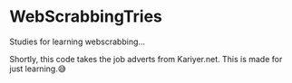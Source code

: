 # WebScrabbingTries
Studies for learning webscrabbing...

Shortly, this code takes the job adverts from Kariyer.net.
This is made for just learning.😅
